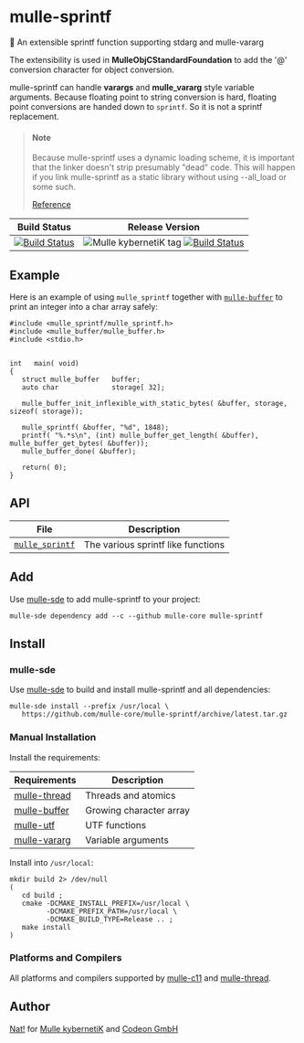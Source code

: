 # mulle-sprintf

🔢 An extensible sprintf function supporting stdarg and mulle-vararg

The extensibility is used in **MulleObjCStandardFoundation** to add the
'@' conversion character for object conversion.

mulle-sprintf can handle **varargs** and **mulle_vararg** style variable
arguments. Because floating point to string conversion is hard, floating point
conversions are handed down to `sprintf`. So it is not a sprintf replacement.

> #### Note
>
> Because mulle-sprintf uses a dynamic loading scheme, it is important
> that the linker doesn't strip presumably "dead" code. This will happen
> if you link mulle-sprintf as a static library without using --all_load or
> some such.
>
> [Reference](//www.chrisgummer.com/llvm-load_all-and-force_load)
>


Build Status | Release Version
-------------|-----------------------------------
[![Build Status](https://travis-ci.org/mulle-core/mulle-sprintf.svg?branch=release)](https://travis-ci.org/mulle-core/mulle-sprintf) | ![Mulle kybernetiK tag](https://img.shields.io/github/tag/mulle-core/mulle-sprintf.svg) [![Build Status](https://travis-ci.org/mulle-core/mulle-sprintf.svg?branch=release)](https://travis-ci.org/mulle-core/mulle-sprintf)


## Example


Here is an example of using `mulle_sprintf` together with [`mulle-buffer`](//github.com/mulle-c/mulle-buffer) to print an integer into a char array safely:

```
#include <mulle_sprintf/mulle_sprintf.h>
#include <mulle_buffer/mulle_buffer.h>
#include <stdio.h>


int   main( void)
{
   struct mulle_buffer   buffer;
   auto char             storage[ 32];

   mulle_buffer_init_inflexible_with_static_bytes( &buffer, storage, sizeof( storage));

   mulle_sprintf( &buffer, "%d", 1848);
   printf( "%.*s\n", (int) mulle_buffer_get_length( &buffer), mulle_buffer_get_bytes( &buffer));
   mulle_buffer_done( &buffer);

   return( 0);
}
```


## API

File                                  | Description
------------------------------------- | -------------------------------------
[`mulle_sprintf`](dox/API_SPRINTF.md) | The various sprintf like functions




## Add 

Use [mulle-sde](//github.com/mulle-sde) to add mulle-sprintf to your project:

```
mulle-sde dependency add --c --github mulle-core mulle-sprintf
```


## Install

### mulle-sde

Use [mulle-sde](//github.com/mulle-sde) to build and install mulle-sprintf and all dependencies:

```
mulle-sde install --prefix /usr/local \
   https://github.com/mulle-core/mulle-sprintf/archive/latest.tar.gz
```

### Manual Installation


Install the requirements:

Requirements                                               | Description
-----------------------------------------------------------|-----------------------
[mulle-thread](//github.com/mulle-concurrent/mulle-thread) | Threads and atomics
[mulle-buffer](//github.com/mulle-c/mulle-buffer)          | Growing character array
[mulle-utf](//github.com/mulle-c/mulle-utf)                | UTF functions
[mulle-vararg](//github.com/mulle-c/mulle-vararg)          | Variable arguments

Install into `/usr/local`:

```
mkdir build 2> /dev/null
(
   cd build ;
   cmake -DCMAKE_INSTALL_PREFIX=/usr/local \
         -DCMAKE_PREFIX_PATH=/usr/local \
         -DCMAKE_BUILD_TYPE=Release .. ;
   make install
)
```

### Platforms and Compilers

All platforms and compilers supported by
[mulle-c11](//github.com/mulle-c/mulle-c11) and
[mulle-thread](//github.com/mulle-concurrent/mulle-thread).


## Author

[Nat!](//www.mulle-kybernetik.com/weblog) for
[Mulle kybernetiK](//www.mulle-kybernetik.com) and
[Codeon GmbH](//www.codeon.de)
